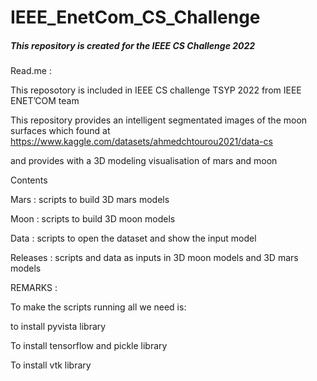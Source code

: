 # IEEE_EnetCom_CS_Challenge
##### This repository is created for the IEEE CS Challenge 2022 
Read.me :  

This reposotory is included in IEEE CS challenge TSYP 2022 from IEEE ENET’COM team  

This repository provides  an intelligent  segmentated images of the moon surfaces which found at https://www.kaggle.com/datasets/ahmedchtourou2021/data-cs   

and provides with a 3D modeling visualisation of mars and moon   

 

Contents 

 

Mars :  scripts to build 3D mars models 

 

Moon : scripts to build 3D moon models  

Data :  scripts to open the dataset and show the input  model  

Releases :  scripts and data as inputs in 3D moon models and 3D mars  models 

 

 

 

REMARKS :   

To make the scripts running all we need is: 

 to install pyvista library  

To install tensorflow and pickle  library  

To install vtk library  

 

 

 
